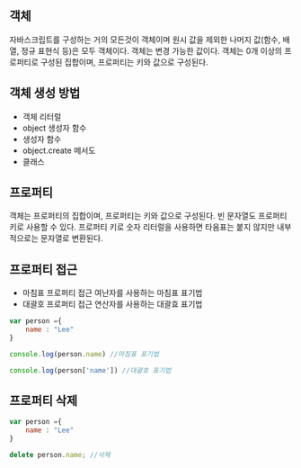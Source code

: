 ## 객체
자바스크립트를 구성하는 거의 모든것이 객체이며 원시 값을 제외한 나머지 값(함수, 배열, 정규 표현식 등)은 모두 객체이다.
객체는 변경 가능한 값이다.
객체는 0개 이상의 프로퍼티로 구성된 집합이며, 프로퍼티는 키와 값으로 구성된다.

## 객체 생성 방법
- 객체 리터럴
- object 생성자 함수
- 생성자 함수
- object.create 메서도
- 클래스

## 프로퍼티 
객체는 프로퍼티의 집합이며, 프로퍼티는 키와 값으로 구성된다.
빈 문자열도 프로퍼티 키로 사용할 수 있다.
프로퍼티 키로 숫자 리터럴을 사용하면 타옴표는 붙지 않지만 내부적으로는 문자열로 변환된다.

## 프로퍼티 접근
- 마침표 프로퍼티 접근 여난자를 사용하는 마침표 표기법
- 대괄호 프로퍼티 접근 연산자를 사용하는 대괄효 표기법
```javascript
var person ={
    name : "Lee"
}

console.log(person.name) //마침표 표기법

console.log(person['name']) //대괄호 표기법
```

## 프로퍼티 삭제
```javascript
var person ={
    name : "Lee"
}

delete person.name; //삭제
```